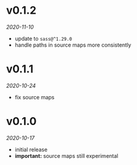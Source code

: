 # v0.1.2
_2020-11-10_

* update to `sass@^1.29.0`
* handle paths in source maps more consistently

# v0.1.1
_2020-10-24_

* fix source maps

# v0.1.0
_2020-10-17_

* initial release
* **important:** source maps still experimental
